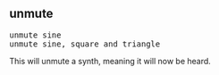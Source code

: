## unmute

<pre>
unmute sine
unmute sine, square and triangle
</pre>

This will unmute a synth, meaning it will now be heard.
